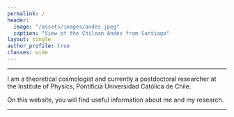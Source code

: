 ```yaml
---
permalink: /
header:
  image: "/assets/images/andes.jpeg"
  caption: "View of the Chilean Andes from Santiago"
layout: single
author_profile: true
classes: wide
---
```



----------------------------------------


I am a theoretical cosmologist and currently a postdoctoral researcher at the Institute of Physics, Pontificia Universidad Católica de Chile.

On this website, you will find useful information about me and my research.


----------------------------------------

<div id="map-container">
    <script 
        type="text/javascript" 
        id="clustrmaps" 
        src="//cdn.clustrmaps.com/map_v2.js?cl=dbdbdb&w=380&t=n&d=2HYtPSKFus7jrqVYFHOqRaCPyFzeZ7V9rm6Q1z2qkrg&co=f3f3f3&cmo=ab6700&cmn=ff9a02">
    </script>
</div>

